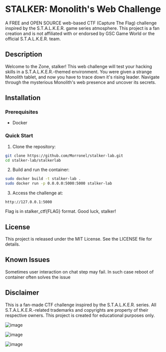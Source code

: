 # STALKER: Monolith's Web Challenge

A FREE and OPEN SOURCE web-based CTF (Capture The Flag) challenge inspired by the S.T.A.L.K.E.R. game series atmosphere. This project is a fan creation and is not affiliated with or endorsed by GSC Game World or the official S.T.A.L.K.E.R. team.

## Description

Welcome to the Zone, stalker! This web challenge will test your hacking skills in a S.T.A.L.K.E.R.-themed environment. You were given a strange Monolith tablet, and now you have to trace down it's rising leader. Navigate through the mysterious Monolith's web presence and uncover its secrets.

## Installation

### Prerequisites
- Docker

### Quick Start
1. Clone the repository:
```bash
git clone https://github.com/Morronel/stalker-lab.git
cd stalker-lab/stalkerlab
```

2. Build and run the container:
```bash
sudo docker build -t stalker-lab .
sudo docker run -p 0.0.0.0:5000:5000 stalker-lab
```

3. Access the challenge at:
```
http://127.0.0.1:5000
```

Flag is in stalker_ctf{FLAG} format. Good luck, stalker!

## License

This project is released under the MIT License. See the LICENSE file for details.

## Known Issues

Sometimes user interaction on chat step may fail. In such case reboot of container often solves the issue

## Disclaimer

This is a fan-made CTF challenge inspired by the S.T.A.L.K.E.R. series. All S.T.A.L.K.E.R.-related trademarks and copyrights are property of their respective owners. This project is created for educational purposes only. 

![image](https://github.com/user-attachments/assets/6375f136-3874-41d1-8f41-37f7976b7233)

![image](https://github.com/user-attachments/assets/93cb8b66-d240-459c-ba3d-3e56e3b9f472)

![image](https://github.com/user-attachments/assets/bb1b16cd-ba46-460c-8c30-f08f99c28311)
